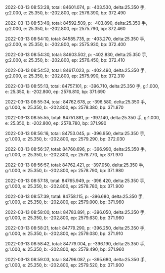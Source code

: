 2022-03-13 08:53:28, total: 84601.074, p: -403.530, delta:25.350 手, g:2.000, e: 25.350, b: -202.800, ep: 2576.390, bp: 372.490

2022-03-13 08:53:49, total: 84592.509, p: -403.890, delta:25.350 手, g:2.000, e: 25.350, b: -202.800, ep: 2575.790, bp: 372.460

2022-03-13 08:54:10, total: 84585.735, p: -403.270, delta:25.350 手, g:2.000, e: 25.350, b: -202.800, ep: 2575.930, bp: 372.400

2022-03-13 08:54:30, total: 84603.502, p: -402.830, delta:25.350 手, g:2.000, e: 25.350, b: -202.800, ep: 2576.450, bp: 372.410

2022-03-13 08:54:52, total: 84617.023, p: -402.490, delta:25.350 手, g:2.000, e: 25.350, b: -202.800, ep: 2575.990, bp: 372.310

2022-03-13 08:55:13, total: 84757.101, p: -396.710, delta:25.350 手, g:1.000, e: 25.350, b: -202.800, ep: 2576.810, bp: 371.690

2022-03-13 08:55:34, total: 84762.678, p: -396.580, delta:25.350 手, g:1.000, e: 25.350, b: -202.800, ep: 2578.380, bp: 371.870

2022-03-13 08:55:55, total: 84751.881, p: -397.140, delta:25.350 手, g:1.000, e: 25.350, b: -202.800, ep: 2578.780, bp: 371.990

2022-03-13 08:56:16, total: 84753.045, p: -396.950, delta:25.350 手, g:1.000, e: 25.350, b: -202.800, ep: 2579.290, bp: 372.030

2022-03-13 08:56:37, total: 84760.696, p: -396.990, delta:25.350 手, g:1.000, e: 25.350, b: -202.800, ep: 2578.770, bp: 371.970

2022-03-13 08:56:57, total: 84762.421, p: -397.050, delta:25.350 手, g:1.000, e: 25.350, b: -202.800, ep: 2578.790, bp: 371.980

2022-03-13 08:57:18, total: 84765.949, p: -396.420, delta:25.350 手, g:1.000, e: 25.350, b: -202.800, ep: 2578.780, bp: 371.900

2022-03-13 08:57:39, total: 84758.115, p: -396.680, delta:25.350 手, g:1.000, e: 25.350, b: -202.800, ep: 2579.000, bp: 371.960

2022-03-13 08:58:00, total: 84783.891, p: -396.050, delta:25.350 手, g:1.000, e: 25.350, b: -202.800, ep: 2579.630, bp: 371.960

2022-03-13 08:58:21, total: 84779.290, p: -396.250, delta:25.350 手, g:1.000, e: 25.350, b: -202.800, ep: 2579.030, bp: 371.910

2022-03-13 08:58:42, total: 84779.004, p: -396.190, delta:25.350 手, g:1.000, e: 25.350, b: -202.800, ep: 2579.490, bp: 371.960

2022-03-13 08:59:03, total: 84796.087, p: -395.680, delta:25.350 手, g:1.000, e: 25.350, b: -202.800, ep: 2579.520, bp: 371.900